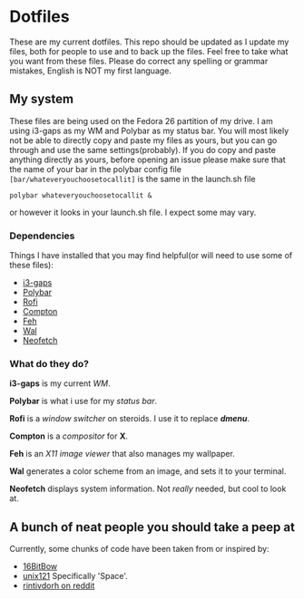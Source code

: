# Dotfiles
These are my current dotfiles. This repo should be updated as I update my files, both for people to use and to back up the files. Feel free to take what you want from these files. Please do correct any spelling or grammar mistakes, English is NOT my first language.

## My system
These files are being used on the Fedora 26 partition of my drive. I am using i3-gaps as my WM and Polybar as my status bar.
You will most likely not be able to directly copy and paste my files as yours, but you can go through and use the same settings(probably).
If you do copy and paste anything directly as yours, before opening an issue please make sure that the name of your bar in the polybar config file ```[bar/whateveryouchoosetocallit]``` is the same in the launch.sh file
```# Launch bar1 and bar2
polybar whateveryouchoosetocallit &
```
or however it looks in your launch.sh file. I expect some may vary.
### Dependencies
Things I have installed that you may find helpful(or will need to use some of these files):

* [i3-gaps](https://github.com/Airblader/i3)
* [Polybar](https://github.com/jaagr/polybar)
* [Rofi](https://davedavenport.github.io/rofi/)
* [Compton](https://github.com/chjj/compton)
* [Feh](https://github.com/derf/feh)
* [Wal](https://github.com/dylanaraps/wal)
* [Neofetch](https://github.com/dylanaraps/neofetch)

### What do they do?

**i3-gaps** is my current *WM*.

**Polybar** is what i use for my *status bar*.

**Rofi** is a *window switcher* on steroids. I use it to replace **_dmenu_**.

**Compton** is a *compositor* for **X**.

**Feh** is an *X11 image viewer* that also manages my wallpaper.

**Wal** generates a color scheme from an image, and sets it to your terminal.

**Neofetch** displays system information. Not *really* needed, but cool to look at.


## A bunch of neat people you should take a peep at

Currently, some chunks of code have been taken from or inspired by:
* [16BitBow](https://github.com/16BitBow/dotfiles)
* [unix121](https://github.com/Sopwai/i3wm-themer) Specifically 'Space'.
* [rintivdorh on reddit](https://www.reddit.com/r/unixporn/comments/5y85do/i3gaps_polybar_cranium/)
